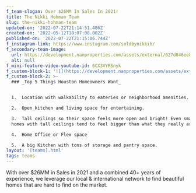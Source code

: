 ```yaml
---
f_team-slogan: Over $26MM In Sales In 2021!
title: The Nikki Hohman Team
slug: the-nikki-hohman-team
updated-on: '2022-07-22T21:14:51.486Z'
created-on: '2022-05-12T18:07:08.002Z'
published-on: '2022-07-22T21:15:06.744Z'
f_instagram-link: https://www.instagram.com/soldbynikkih/
f_secondary-team-image:
  url: https://development.nanproperties.com/assets/external/627d846ee80186a62c2f86ac___9129202.jpeg
  alt: null
f_mini-feature-video-youtube-id: 6CX3VYRSnyk
f_custom-block-1: '![](https://development.nanproperties.com/assets/external/62db12d18757e877e3f7c0c1_nikki-hohman-team-3201.jpeg)'
f_custom-block-2: >-
  ### _Top 5 Things Houston Homeowners Want_


  1.  Location with walkability to eateries or neighborhood amenities.

  2.  Open kitchen and living space for entertaining.

  3.  Tall ceilings so their space feels more open and bright! Even smaller
  homes with tall ceilings tend to feel bigger than what they really are!

  4.  Home Office or Flex space

  5.  A big Kitchen with tons of storage and pantry space.
layout: '[teams].html'
tags: teams
---
```


With over $26MM in Sales in 2021 and a combined 40+ years of experience, we leverage our local & international network to find beautiful homes that are hard to find on the market.
